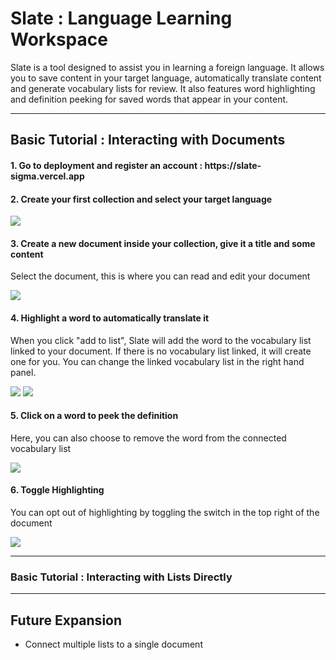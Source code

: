 <h1>Slate : Language Learning Workspace</h1>

<p>
Slate is a tool designed to assist you in learning a foreign language. It allows you to save content in your target language, automatically translate content and generate vocabulary lists for review. It also features word highlighting and definition peeking for saved words that appear in your content.
</p>

<hr/>

<h2>Basic Tutorial : Interacting with Documents</h2>

<h4>
1. Go to deployment and register an account : https://slate-sigma.vercel.app
</h4>
<h4>
2. Create your first collection and select your target language
</h4>
<img src="https://user-images.githubusercontent.com/76637128/188056592-48031757-5589-417d-a965-227c8e4d546a.gif"/>

<h4>
3. Create a new document inside your collection, give it a title and some content
</h4>
<p>Select the document, this is where you can read and edit your document</p>
<img src="https://user-images.githubusercontent.com/76637128/188056508-638de333-2789-40a6-aeb9-b315d850146f.gif"/>
<h4>
4. Highlight a word to automatically translate it
</h4>
<p>When you click "add to list", Slate will add the word to the vocabulary list linked to your document. If there is no vocabulary list linked, it will create one for you. You can change the linked vocabulary list in the right hand panel.</p>

<img src="https://user-images.githubusercontent.com/76637128/188056827-e68266fd-3069-40a2-ab0f-b17a98c40b76.gif"/>
<img src="https://user-images.githubusercontent.com/76637128/188056985-a1e7e230-8620-4c3d-86f7-a67756d6e350.gif"/>
<h4>
5. Click on a word to peek the definition
</h4>
<p>
Here, you can also choose to remove the word from the connected vocabulary list
</p>

<img src="https://user-images.githubusercontent.com/76637128/188056888-0d8827c3-1345-47e9-a128-c53a9699b105.gif"/>

<h4>
6. Toggle Highlighting
</h4>
<p>You can opt out of highlighting by toggling the switch in the top right of the document</p>

<img src="https://user-images.githubusercontent.com/76637128/188057118-f2f88dc8-ae9c-43c6-998d-795496295b13.gif"/>

<hr/>

<h3>Basic Tutorial : Interacting with Lists Directly</h3>



<hr/>
<h2>Future Expansion</h2>

* Connect multiple lists to a single document

